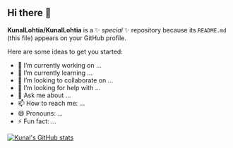## Hi there 👋


**KunalLohtia/KunalLohtia** is a ✨ _special_ ✨ repository because its `README.md` (this file) appears on your GitHub profile.

Here are some ideas to get you started:

- 🔭 I’m currently working on ...
- 🌱 I’m currently learning ...
- 👯 I’m looking to collaborate on ...
- 🤔 I’m looking for help with ...
- 💬 Ask me about ...
- 📫 How to reach me: ...
- 😄 Pronouns: ...
- ⚡ Fun fact: ...

[![Kunal's GitHub stats](https://github-readme-stats.vercel.app/api?username=KunalLohtia)](https://github.com/KunalLohtia/github-readme-stats)
